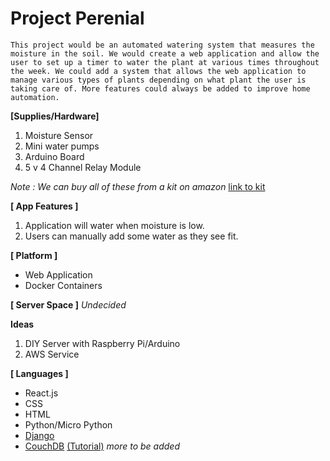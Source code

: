 # Project Perenial

```
This project would be an automated watering system that measures the moisture in the soil. We would create a web application and allow the user to set up a timer to water the plant at various times throughout the week. We could add a system that allows the web application to manage various types of plants depending on what plant the user is taking care of. More features could always be added to improve home automation.
```

**[Supplies/Hardware]**
1. Moisture Sensor 
2. Mini water pumps
3. Arduino Board
4. 5 v 4 Channel Relay Module

*Note : We can buy all of these from a kit on amazon*
[link to kit](https://www.amazon.com/Gikfun-Automatic-Watering-Moisture-Arduino/dp/B07VXV7N7Y/ref=asc_df_B07VXV7N7Y/?tag=hyprod-20&linkCode=df0&hvadid=366329556945&hvpos=1o9&hvnetw=g&hvrand=13800337678263364730&hvpone=&hvptwo=&hvqmt=&hvdev=c&hvdvcmdl=&hvlocint=&hvlocphy=9026805&hvtargid=pla-811449837119&psc=1&tag=&ref=&adgrpid=77906172644&hvpone=&hvptwo=&hvadid=366329556945&hvpos=1o9&hvnetw=g&hvrand=13800337678263364730&hvqmt=&hvdev=c&hvdvcmdl=&hvlocint=&hvlocphy=9026805&hvtargid=pla-811449837119)

**[ App Features ]**
1. Application will water when moisture is low. 
2. Users can manually add some water as they see fit. 

**[ Platform ]**
- Web Application
- Docker Containers

**[ Server Space ]** 
*Undecided*

**Ideas**
1. DIY Server with Raspberry Pi/Arduino
2. AWS Service

**[ Languages ]**
- React.js
- CSS
- HTML
- Python/Micro Python
- [Django](https://www.djangoproject.com/start/)
- [CouchDB](https://couchdb.apache.org/) [(Tutorial)](https://www.tutorialspoint.com/couchdb/couchdb_introduction.htm) 
*more to be added*
